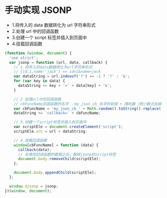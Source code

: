 <!--
 * @Author: 朽木白
 * @Date: 2022-09-03 14:00:10
 * @LastEditors: 1547702880@qq.com
 * @LastEditTime: 2022-09-03 14:54:43
 * @Description:
-->

# 手动实现 JSONP

- 1.将传入的 data 数据转化为 url 字符串形式
- 2.处理 url 中的回调函数
- 3.创建一个 script 标签并插入到页面中
- 4.挂载回调函数

```js
(function (window, document) {
  'use strict';
  var jsonp = function (url, data, callback) {
    // 1.将传入的data数据转化为url字符串形式
    // {id:1,name:'jack'} => id=1&name=jack
    var dataString = url.indexof('?') == -1 ? '?' : '&';
    for (var key in data) {
      dataString += key + '=' + data[key] + '&';
    }

    // 2 处理url中的回调函数
    // cbFuncName回调函数的名字 ：my_json_cb_名字的前缀 + 随机数（把小数点去掉）
    var cbFuncName = 'my_json_cb_' + Math.random().toString().replace('.', '');
    dataString += 'callback=' + cbFuncName;

    // 3.创建一个script标签并插入到页面中
    var scriptEle = document.createElement('script');
    scriptEle.src = url + dataString;

    // 4.挂载回调函数
    window[cbFuncName] = function (data) {
      callback(data);
      // 处理完回调函数的数据之后，删除jsonp的script标签
      document.body.removeChild(scriptEle);
    };

    document.body.appendChild(scriptEle);
  };

  window.$jsonp = jsonp;
})(window, document);
```
